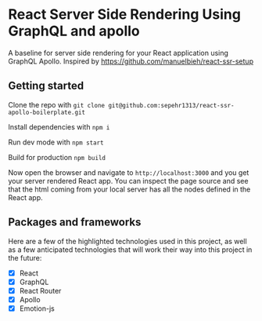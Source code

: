 # React Server Side Rendering Using GraphQL and apollo
A baseline for server side rendering for your React application using GraphQL Apollo.
Inspired by https://github.com/manuelbieh/react-ssr-setup

## Getting started
Clone the repo with
```git clone git@github.com:sepehr1313/react-ssr-apollo-boilerplate.git```

Install dependencies with
```npm i```

Run dev mode with
```npm start```

Build for production
```npm build```

Now open the browser and navigate to `http://localhost:3000` and you get your server rendered React app. You can inspect the page source and see that the html coming from your local server has all the nodes defined in the React app.

## Packages and frameworks

Here are a few of the highlighted technologies used in this project, as well as a few anticipated technologies
that will work their way into this project in the future:

- [x] React
- [x] GraphQL
- [x] React Router
- [x] Apollo
- [x] Emotion-js
